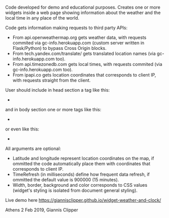 Code developed for demo and educational purposes. Creates one or more widgets inside a web page showing information about the weather and the local time in any place of the world. 

Code gets information making requests to third party APIs:
- From api.openweathermap.org gets weather data, with requests commited via gc-info.herokuapp.com (custom server written in Flask/Python) to bypass Cross Origin blocks.
- From tech.yandex.com/translate/ gets translated location names (via gc-info.herokuapp.com too). 
- From api.timezonedb.com gets local times, with requests commited (via gc-info.herokuapp.com too).
- From ipapi.co gets location coordinates that corresponds to client IP, with requests straight from the client.

User should include in head section a tag like this:
- <script src='widget-weather-and-clock.js'></script> 
and in body section one or more tags like this:
- <script>new WeatherApiWidget({latitude:37.983810, longitude:23.727539, timeRefresh:600000, width:180 border:'1px solid darkgreen', background:'cyan', color:'darkgreen'});</script>
or even like this: 
- <script>new WeatherApiWidget();</script>

All arguments are optional:
- Latitude and longitude represent location coordinates on the map, if ommitted the code automatically place them with coordinates that corresponds to client IP. 
- TimeRefresh (in milliseconds) define how frequent data refresh, if ommitted the default value is 900000 (15 minutes). 
- Width, border, background and color corresponds to CSS values (widget's styling is isolated from document general styling).

Live demo here https://giannisclipper.github.io/widget-weather-and-clock/

Athens 2 Feb 2019, Giannis Clipper